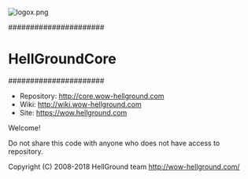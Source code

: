 ![logox.png](https://bitbucket.org/repo/Xjqaeg/images/1264307093-logox.png)

######################
#   HellGroundCore   #
######################


* Repository: http://core.wow-hellground.com
* Wiki: http://wiki.wow-hellground.com
* Site: https://wow.hellground.com

Welcome!

Do not share this code with anyone who does not have access to repository.


Copyright (C) 2008-2018 HellGround team <http://wow-hellground.com/>